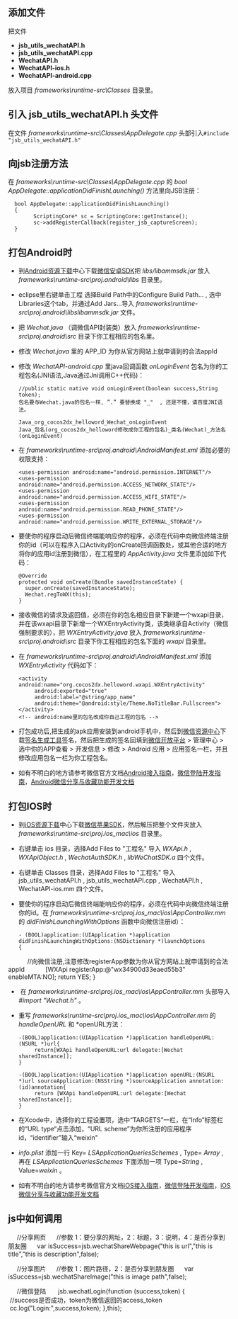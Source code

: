 添加文件
---
把文件  
* **jsb_utils_wechatAPI.h**
* **jsb_utils_wechatAPI.cpp**
* **WechatAPI.h**
* **WechatAPI-ios.h**
* **WechatAPI-android.cpp**

放入项目 *frameworks\runtime-src\Classes* 目录里。

引入 **jsb_utils_wechatAPI.h** 头文件
---
在文件 *frameworks\runtime-src\Classes\AppDelegate.cpp* 头部引入`#include "jsb_utils_wechatAPI.h"`

向jsb注册方法
---
在 *frameworks\runtime-src\Classes\AppDelegate.cpp* 的 *bool AppDelegate::applicationDidFinishLaunching()* 方法里向JSB注册：

      bool AppDelegate::applicationDidFinishLaunching()
      {
            ScriptingCore* sc = ScriptingCore::getInstance();
            sc->addRegisterCallback(register_jsb_captureScreen);
      }

打包Android时
---
* 到[Android资源下载](https://open.weixin.qq.com/cgi-bin/showdocument?action=dir_list&t=resource/res_list&verify=1&id=open1419319167&token=&lang=zh_CN)中心下载[微信安卓SDK](https://res.wx.qq.com/open/zh_CN/htmledition/res/dev/download/sdk/WeChatSDK_Android221cbf.zip)把 *libs/libammsdk.jar* 放入 *frameworks\runtime-src\proj.android\libs* 目录里。
* eclipse里右键单击工程 选择Build Path中的Configure Build Path... , 选中Libraries这个tab，并通过Add Jars...导入 *frameworks\runtime-src\proj.android\libslibammsdk.jar* 文件。
* 把 *Wechat.java* （调微信API封装类）放入 *frameworks\runtime-src\proj.android\src* 目录下你工程相应的包名里。
* 修改 *Wechat.java* 里的 APP_ID 为你从官方网站上就申请到的合法appId
* 修改 *WechatAPI-android.cpp* 里java回调函数 *onLoginEvent* 包名为你的工程包名(JNI语法,Java通过Jni调用C++代码)：

      //public static native void onLoginEvent(boolean success,String token);
      包名要与Wechat.java的包名一样, ”.” 要替换成 "_"  , 还是不懂，请百度JNI语法。  

      Java_org_cocos2dx_helloword_Wechat_onLoginEvent  
      Java_包名(org_cocos2dx_helloword修改成你工程的包名)_类名(Wechat)_方法名(onLoginEvent)

* 在 *frameworks\runtime-src\proj.android\AndroidManifest.xml* 添加必要的权限支持：

      <uses-permission android:name="android.permission.INTERNET"/>
      <uses-permission android:name="android.permission.ACCESS_NETWORK_STATE"/>
      <uses-permission android:name="android.permission.ACCESS_WIFI_STATE"/>
      <uses-permission android:name="android.permission.READ_PHONE_STATE"/>
      <uses-permission android:name="android.permission.WRITE_EXTERNAL_STORAGE"/>

* 要使你的程序启动后微信终端能响应你的程序，必须在代码中向微信终端注册你的id（可以在程序入口Activity的onCreate回调函数处，或其他合适的地方将你的应用id注册到微信），在工程里的 *AppActivity.java* 文件里添加如下代码：

      @Override
      protected void onCreate(Bundle savedInstanceState) {
      	super.onCreate(savedInstanceState);
      	Wechat.regToWX(this);
      }

* 接收微信的请求及返回值，必须在你的包名相应目录下新建一个wxapi目录，并在该wxapi目录下新增一个WXEntryActivity类，该类继承自Activity（微信强制要求的），把 *WXEntryActivity.java* 放入 *frameworks\runtime-src\proj.android\src* 目录下你工程相应的包名下面的 *wxapi* 目录里。

*  在 *frameworks\runtime-src\proj.android\AndroidManifest.xml* 添加 *WXEntryActivity* 代码如下：

       <activity  android:name="org.cocos2dx.helloword.wxapi.WXEntryActivity"
            android:exported="true"  
            android:label="@string/app_name"
            android:theme="@android:style/Theme.NoTitleBar.Fullscreen">  
       </activity>
       <!-- android:name里的包名改成你自己工程的包名 -->

* 打包成功后,把生成的apk应用安装到android手机中，然后到[微信资源中心](https://open.weixin.qq.com/cgi-bin/showdocument?action=dir_list&t=resource/res_list&verify=1&id=open1419319167&token=&lang=zh_CN)下载[签名生成工具](https://res.wx.qq.com/open/zh_CN/htmledition/res/dev/download/sdk/Gen_Signature_Android2.apk)签名，然后把生成的签名回填到[微信开放平台](https://open.weixin.qq.com/) > 管理中心 >  选中你的APP查看 > 开发信息 > 修改 > Android 应用 > 应用签名一栏，并且修改应用包名一栏为你工程包名。

* 如有不明白的地方请参考微信官方文档[Android接入指南](https://open.weixin.qq.com/cgi-bin/showdocument?action=dir_list&t=resource/res_list&verify=1&id=1417751808&token=&lang=zh_CN)，[微信登陆开发指南](https://open.weixin.qq.com/cgi-bin/showdocument?action=dir_list&t=resource/res_list&verify=1&id=open1419317851&token=&lang=zh_CN)，[Android微信分享与收藏功能开发文档](https://open.weixin.qq.com/cgi-bin/showdocument?action=dir_list&t=resource/res_list&verify=1&id=open1419317340&token=&lang=zh_CN)

打包IOS时
---
* 到[iOS资源下载](https://open.weixin.qq.com/cgi-bin/showdocument?action=dir_list&t=resource/res_list&verify=1&id=open1419319164&token=&lang=zh_CN)中心下载[微信苹果SDK](https://res.wx.qq.com/open/zh_CN/htmledition/res/dev/download/sdk/WeChatSDK_Android221cbf.zip)，然后解压把整个文件夹放入 *frameworks\runtime-src\proj.ios_mac\ios* 目录里。
* 右键单击 ios 目录，选择Add Files to "工程名" 导入 *WXApi.h* , *WXApiObject.h* , *WechatAuthSDK.h* , *libWeChatSDK.a* 四个文件。
* 右键单击 Classes 目录，选择Add Files to "工程名" 导入 jsb_utils_wechatAPI.h , jsb_utils_wechatAPI.cpp , WechatAPI.h , WechatAPI-ios.mm 四个文件。
* 要使你的程序启动后微信终端能响应你的程序，必须在代码中向微信终端注册你的id。在 *frameworks\runtime-src\proj.ios_mac\ios\AppController.mm* 的 *didFinishLaunchingWithOptions* 函数中向微信注册id）：

      - (BOOL)application:(UIApplication *)application didFinishLaunchingWithOptions:(NSDictionary *)launchOptions
      {
            //向微信注册,注意修改registerApp参数为你从官方网站上就申请到的合法appId
            [WXApi registerApp:@"wx34900d33eaed55b3" enableMTA:NO];
            return YES;
      }

*  在 *frameworks\runtime-src\proj.ios_mac\ios\AppController.mm* 头部导入 *#import "Wechat.h"* 。
*  重写 *frameworks\runtime-src\proj.ios_mac\ios\AppController.mm* 的 *handleOpenURL* 和 *openURL方法：

       -(BOOL)application:(UIApplication *)application handleOpenURL:(NSURL *)url{
            return[WXApi handleOpenURL:url delegate:[Wechat sharedInstance]];
       }

       -(BOOL)application:(UIApplication *)application openURL:(NSURL *)url sourceApplication:(NSString *)sourceApplication annotation:(id)annotation{
            return [WXApi handleOpenURL:url delegate:[Wechat sharedInstance]];
       }

* 在Xcode中，选择你的工程设置项，选中“TARGETS”一栏，在“Info”标签栏的“URL type“点击添加，“URL scheme”为你所注册的应用程序id，“identifier”输入“weixin"
* *info.plist* 添加一行 Key= *LSApplicationQueriesSchemes* , Type= *Array* , 再在 *LSApplicationQueriesSchemes* 下面添加一项 Type=*String* , Value=*weixin* 。  
* 如有不明白的地方请参考微信官方文档[iOS接入指南](https://open.weixin.qq.com/cgi-bin/showdocument?action=dir_list&t=resource/res_list&verify=1&id=1417694084&token=&lang=zh_CN)，[微信登陆开发指南](https://open.weixin.qq.com/cgi-bin/showdocument?action=dir_list&t=resource/res_list&verify=1&id=open1419317851&token=&lang=zh_CN)，[iOS微信分享与收藏功能开发文档](https://open.weixin.qq.com/cgi-bin/showdocument?action=dir_list&t=resource/res_list&verify=1&id=open1419317332&token=&lang=zh_CN)

js中如何调用
---

      //分享网页
      //参数 1：要分享的网址，2：标题，3：说明，4：是否分享到朋友圈
      var isSuccess=jsb.wechatShareWebpage("this is url","this is title","this is  description",false);

      //分享图片
      //参数 1：图片路径，2：是否分享到朋友圈
      var isSuccess=jsb.wechatShareImage("this is image path",false);

      //微信登陆
       jsb.wechatLogin(function (success,token) {
            //success是否成功，token为微信返回的access_token
            cc.log("Login:",success,token);
       },this);
